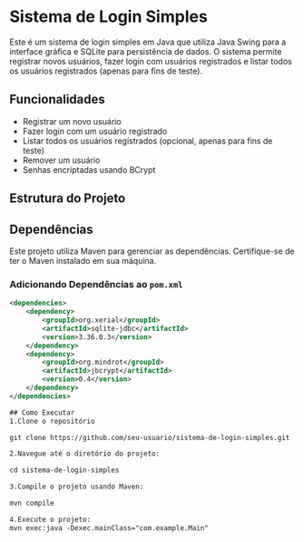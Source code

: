 # Sistema de Login Simples

Este é um sistema de login simples em Java que utiliza Java Swing para a interface gráfica e SQLite para persistência de dados. O sistema permite registrar novos usuários, fazer login com usuários registrados e listar todos os usuários registrados (apenas para fins de teste).

## Funcionalidades

- Registrar um novo usuário
- Fazer login com um usuário registrado
- Listar todos os usuários registrados (opcional, apenas para fins de teste)
- Remover um usuário
- Senhas encriptadas usando BCrypt

## Estrutura do Projeto


## Dependências

Este projeto utiliza Maven para gerenciar as dependências. Certifique-se de ter o Maven instalado em sua máquina.

### Adicionando Dependências ao `pom.xml`

```xml
<dependencies>
    <dependency>
        <groupId>org.xerial</groupId>
        <artifactId>sqlite-jdbc</artifactId>
        <version>3.36.0.3</version>
    </dependency>
    <dependency>
        <groupId>org.mindrot</groupId>
        <artifactId>jbcrypt</artifactId>
        <version>0.4</version>
    </dependency>
</dependencies>

## Como Executar
1.Clone o repositório

git clone https://github.com/seu-usuario/sistema-de-login-simples.git

2.Navegue até o diretório do projeto:

cd sistema-de-login-simples

3.Compile o projeto usando Maven:

mvn compile

4.Execute o projeto:
mvn exec:java -Dexec.mainClass="com.example.Main"


